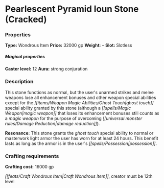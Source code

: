 ﻿---
Title: "Pearlescent Pyramid Ioun Stone (Cracked)"
Type: "Wondrous Item"
Price: "32000 gp"
Weight: "–"
Slot: "Slotless"
Caster level: "12"
Aura: "strong conjuration"
Description: |
  "This stone functions as normal, but the user's unarmed strikes and melee weapons lose all enhancement bonuses and other weapon special abilities except for the _ghost touch_ special ability granted by this stone (although a magic weapon that loses its enhancement bonuses still counts as a magic weapon for the purpose of overcoming damage reduction).
  **Resonance:** This stone grants the _ghost touch_ special ability to normal or masterwork light armor the user has worn for at least 24 hours. This benefit lasts as long as the armor is in the user's possession."
Crafting cost: "16000 gp"
Sources: "['Pathfinder #125: Tower of the Drowned Dead']"
---

# Pearlescent Pyramid Ioun Stone (Cracked)

### Properties

**Type:** Wondrous Item **Price:** 32000 gp **Weight:** – **Slot:** Slotless

##### Magical properties

**Caster level:** 12 **Aura:** strong conjuration

### Description

This stone functions as normal, but the user's unarmed strikes and melee weapons lose all enhancement bonuses and other weapon special abilities except for the _[[items/Weapon Magic Abilities/Ghost Touch|ghost touch]]_ special ability granted by this stone (although a _[[spells/Magic Weapon|magic weapon]]_ that loses its enhancement bonuses still counts as a _magic weapon_ for the purpose of overcoming _[[universal monster rules/Damage Reduction|damage reduction]]_).

**Resonance:** This stone grants the _ghost touch_ special ability to normal or masterwork light armor the user has worn for at least 24 hours. This benefit lasts as long as the armor is in the user's _[[spells/Possession|possession]]_.

### Crafting requirements

**Crafting cost:** 16000 gp

_[[feats/Craft Wondrous Item|Craft Wondrous Item]]_, creator must be 12th level

